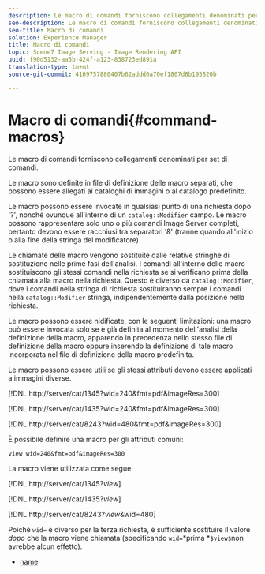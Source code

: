 ```yaml
---
description: Le macro di comandi forniscono collegamenti denominati per set di comandi.
seo-description: Le macro di comandi forniscono collegamenti denominati per set di comandi.
seo-title: Macro di comandi
solution: Experience Manager
title: Macro di comandi
topic: Scene7 Image Serving - Image Rendering API
uuid: f90d5132-aa5b-424f-a123-838723ed891a
translation-type: tm+mt
source-git-commit: 4169757880407b62addd0a70ef1807d8b195820b

---
```



# Macro di comandi{#command-macros}

Le macro di comandi forniscono collegamenti denominati per set di comandi.

Le macro sono definite in file di definizione delle macro separati, che possono essere allegati ai cataloghi di immagini o al catalogo predefinito.

Le macro possono essere invocate in qualsiasi punto di una richiesta dopo &#39;?&#39;, nonché ovunque all&#39;interno di un `catalog::Modifier` campo. Le macro possono rappresentare solo uno o più comandi Image Server completi, pertanto devono essere racchiusi tra separatori &#39;&amp;&#39; (tranne quando all&#39;inizio o alla fine della stringa del modificatore).

Le chiamate delle macro vengono sostituite dalle relative stringhe di sostituzione nelle prime fasi dell&#39;analisi. I comandi all&#39;interno delle macro sostituiscono gli stessi comandi nella richiesta se si verificano prima della chiamata alla macro nella richiesta. Questo è diverso da `catalog::Modifier`, dove i comandi nella stringa di richiesta sostituiranno sempre i comandi nella `catalog::Modifier` stringa, indipendentemente dalla posizione nella richiesta.

Le macro possono essere nidificate, con le seguenti limitazioni: una macro può essere invocata solo se è già definita al momento dell&#39;analisi della definizione della macro, apparendo in precedenza nello stesso file di definizione della macro oppure inserendo la definizione di tale macro incorporata nel file di definizione della macro predefinita.

Le macro possono essere utili se gli stessi attributi devono essere applicati a immagini diverse.

[!DNL http://server/cat/1345?wid=240&fmt=pdf&imageRes=300]

[!DNL http://server/cat/1435?wid=240&fmt=pdf&imageRes=300]

[!DNL http://server/cat/8243?wid=480&fmt=pdf&imageRes=300]

È possibile definire una macro per gli attributi comuni:

`view wid=240&fmt=pdf&imageRes=300`

La macro viene utilizzata come segue:

[!DNL http://server/cat/1345?$view$]

[!DNL http://server/cat/1435?$view$]

[!DNL http://server/cat/8243?$view$&wid=480]

Poiché `wid=` è diverso per la terza richiesta, è sufficiente sostituire il valore *dopo* che la macro viene chiamata (specificando `wid=`*prima *`$view$`non avrebbe alcun effetto).

+ [name](r-name.md)
